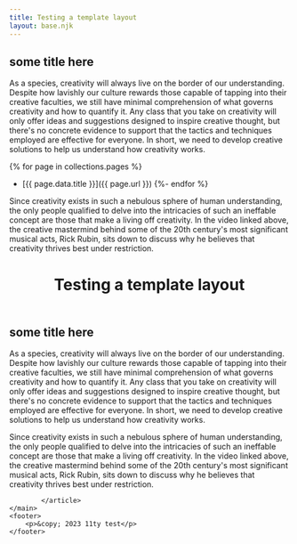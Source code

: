 ```yaml
---
title: Testing a template layout
layout: base.njk
---
```


## some title here

As a species, creativity will always live on the border of our understanding. Despite how lavishly our culture rewards those capable of tapping into their creative faculties, we still have minimal comprehension of what governs creativity and how to quantify it. Any class that you take on creativity will only offer ideas and suggestions designed to inspire creative thought, but there's no concrete evidence to support that the tactics and techniques employed are effective for everyone. In short, we need to develop creative solutions to help us understand how creativity works.

{% for page in collections.pages %}
  - [{{ page.data.title }}]({{ page.url }})
{%- endfor %}

Since creativity exists in such a nebulous sphere of human understanding, the only people qualified to delve into the intricacies of such an ineffable concept are those that make a living off creativity. In the video linked above, the creative mastermind behind some of the 20th century's most significant musical acts, Rick Rubin, sits down to discuss why he believes that creativity thrives best under restriction.


<!DOCTYPE html>
<html lang="en">
<head>
    <meta charset="UTF-8">
    <meta http-equiv="X-UA-Compatible" content="IE=edge">
    <meta name="viewport" content="width=device-width, initial-scale=1.0">
    <title>Testing a template layout</title>
    <link rel="stylesheet" href="/css/main.css">
</head>
<body>
    <main>
    <header>
        <h1>Testing a template layout</h1>  
    </header>
        <article>
            <h2>some title here</h2>
<p>As a species, creativity will always live on the border of our understanding. Despite how lavishly our culture rewards those capable of tapping into their creative faculties, we still have minimal comprehension of what governs creativity and how to quantify it. Any class that you take on creativity will only offer ideas and suggestions designed to inspire creative thought, but there's no concrete evidence to support that the tactics and techniques employed are effective for everyone. In short, we need to develop creative solutions to help us understand how creativity works.</p>
<p>Since creativity exists in such a nebulous sphere of human understanding, the only people qualified to delve into the intricacies of such an ineffable concept are those that make a living off creativity. In the video linked above, the creative mastermind behind some of the 20th century's most significant musical acts, Rick Rubin, sits down to discuss why he believes that creativity thrives best under restriction.</p>

            </article>
    </main>
    <footer>
        <p>&copy; 2023 11ty test</p>
    </footer>
</body>
</html>